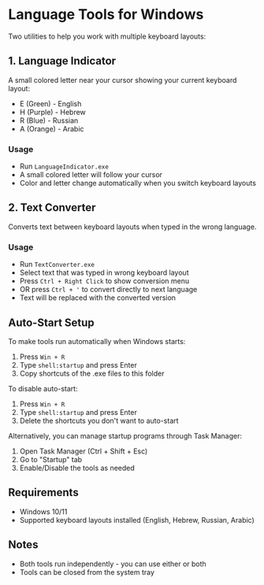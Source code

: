 # Language Tools for Windows

Two utilities to help you work with multiple keyboard layouts:

## 1. Language Indicator
A small colored letter near your cursor showing your current keyboard layout:
- E (Green) - English
- H (Purple) - Hebrew 
- R (Blue) - Russian
- A (Orange) - Arabic

### Usage
- Run `LanguageIndicator.exe`
- A small colored letter will follow your cursor
- Color and letter change automatically when you switch keyboard layouts

## 2. Text Converter
Converts text between keyboard layouts when typed in the wrong language.

### Usage
- Run `TextConverter.exe`
- Select text that was typed in wrong keyboard layout
- Press `Ctrl + Right Click` to show conversion menu
- OR press `Ctrl + '` to convert directly to next language
- Text will be replaced with the converted version

## Auto-Start Setup
To make tools run automatically when Windows starts:

1. Press `Win + R`
2. Type `shell:startup` and press Enter
3. Copy shortcuts of the .exe files to this folder

To disable auto-start:
1. Press `Win + R`
2. Type `shell:startup` and press Enter
3. Delete the shortcuts you don't want to auto-start

Alternatively, you can manage startup programs through Task Manager:
1. Open Task Manager (Ctrl + Shift + Esc)
2. Go to "Startup" tab
3. Enable/Disable the tools as needed

## Requirements
- Windows 10/11
- Supported keyboard layouts installed (English, Hebrew, Russian, Arabic)

## Notes
- Both tools run independently - you can use either or both
- Tools can be closed from the system tray